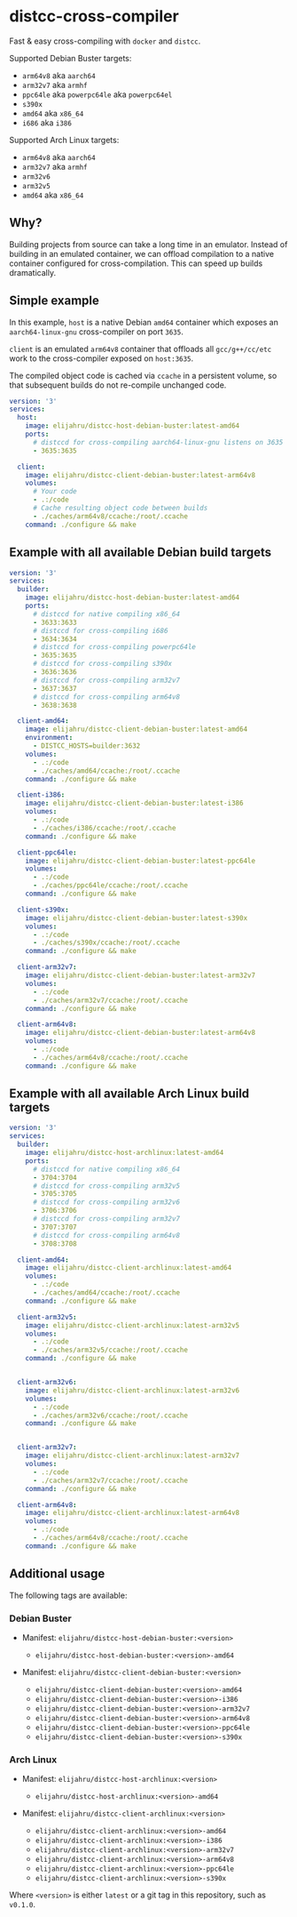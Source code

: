 # distcc-cross-compiler

Fast & easy cross-compiling with `docker` and `distcc`.

Supported Debian Buster targets:

* `arm64v8` aka `aarch64`
* `arm32v7` aka `armhf`
* `ppc64le` aka `powerpc64le` aka `powerpc64el`
* `s390x`
* `amd64` aka `x86_64`
* `i686` aka `i386`

Supported Arch Linux targets:

* `arm64v8` aka `aarch64`
* `arm32v7` aka `armhf`
* `arm32v6`
* `arm32v5`
* `amd64` aka `x86_64`

## Why?

Building projects from source can take a long time in an emulator. Instead of building in an emulated container, we can offload compilation to a native container configured for cross-compilation. This can speed up builds dramatically.

## Simple example

In this example, `host` is a native Debian `amd64` container which exposes an `aarch64-linux-gnu` cross-compiler on port `3635`.

`client` is an emulated `arm64v8` container that offloads all `gcc/g++/cc/etc` work to the cross-compiler exposed on `host:3635`.

The compiled object code is cached via `ccache` in a persistent volume, so that subsequent builds do not re-compile unchanged code.

```yml
version: '3'
services:
  host:
    image: elijahru/distcc-host-debian-buster:latest-amd64
    ports:
      # distccd for cross-compiling aarch64-linux-gnu listens on 3635
      - 3635:3635

  client:
    image: elijahru/distcc-client-debian-buster:latest-arm64v8
    volumes:
      # Your code
      - .:/code
      # Cache resulting object code between builds
      - ./caches/arm64v8/ccache:/root/.ccache
    command: ./configure && make
```

## Example with all available Debian build targets

```yml
version: '3'
services:
  builder:
    image: elijahru/distcc-host-debian-buster:latest-amd64
    ports:
      # distccd for native compiling x86_64
      - 3633:3633
      # distccd for cross-compiling i686
      - 3634:3634
      # distccd for cross-compiling powerpc64le
      - 3635:3635
      # distccd for cross-compiling s390x
      - 3636:3636
      # distccd for cross-compiling arm32v7
      - 3637:3637
      # distccd for cross-compiling arm64v8
      - 3638:3638

  client-amd64:
    image: elijahru/distcc-client-debian-buster:latest-amd64
    environment:
      - DISTCC_HOSTS=builder:3632
    volumes:
      - .:/code
      - ./caches/amd64/ccache:/root/.ccache
    command: ./configure && make

  client-i386:
    image: elijahru/distcc-client-debian-buster:latest-i386
    volumes:
      - .:/code
      - ./caches/i386/ccache:/root/.ccache
    command: ./configure && make

  client-ppc64le:
    image: elijahru/distcc-client-debian-buster:latest-ppc64le
    volumes:
      - .:/code
      - ./caches/ppc64le/ccache:/root/.ccache
    command: ./configure && make

  client-s390x:
    image: elijahru/distcc-client-debian-buster:latest-s390x
    volumes:
      - .:/code
      - ./caches/s390x/ccache:/root/.ccache
    command: ./configure && make

  client-arm32v7:
    image: elijahru/distcc-client-debian-buster:latest-arm32v7
    volumes:
      - .:/code
      - ./caches/arm32v7/ccache:/root/.ccache
    command: ./configure && make

  client-arm64v8:
    image: elijahru/distcc-client-debian-buster:latest-arm64v8
    volumes:
      - .:/code
      - ./caches/arm64v8/ccache:/root/.ccache
    command: ./configure && make
```

## Example with all available Arch Linux build targets

```yml
version: '3'
services:
  builder:
    image: elijahru/distcc-host-archlinux:latest-amd64
    ports:
      # distccd for native compiling x86_64
      - 3704:3704
      # distccd for cross-compiling arm32v5
      - 3705:3705
      # distccd for cross-compiling arm32v6
      - 3706:3706
      # distccd for cross-compiling arm32v7
      - 3707:3707
      # distccd for cross-compiling arm64v8
      - 3708:3708

  client-amd64:
    image: elijahru/distcc-client-archlinux:latest-amd64
    volumes:
      - .:/code
      - ./caches/amd64/ccache:/root/.ccache
    command: ./configure && make

  client-arm32v5:
    image: elijahru/distcc-client-archlinux:latest-arm32v5
    volumes:
      - .:/code
      - ./caches/arm32v5/ccache:/root/.ccache
    command: ./configure && make


  client-arm32v6:
    image: elijahru/distcc-client-archlinux:latest-arm32v6
    volumes:
      - .:/code
      - ./caches/arm32v6/ccache:/root/.ccache
    command: ./configure && make


  client-arm32v7:
    image: elijahru/distcc-client-archlinux:latest-arm32v7
    volumes:
      - .:/code
      - ./caches/arm32v7/ccache:/root/.ccache
    command: ./configure && make

  client-arm64v8:
    image: elijahru/distcc-client-archlinux:latest-arm64v8
    volumes:
      - .:/code
      - ./caches/arm64v8/ccache:/root/.ccache
    command: ./configure && make
```

## Additional usage

The following tags are available:

### Debian Buster

* Manifest: `elijahru/distcc-host-debian-buster:<version>`
  * `elijahru/distcc-host-debian-buster:<version>-amd64`

* Manifest: `elijahru/distcc-client-debian-buster:<version>`
  * `elijahru/distcc-client-debian-buster:<version>-amd64`
  * `elijahru/distcc-client-debian-buster:<version>-i386`
  * `elijahru/distcc-client-debian-buster:<version>-arm32v7`
  * `elijahru/distcc-client-debian-buster:<version>-arm64v8`
  * `elijahru/distcc-client-debian-buster:<version>-ppc64le`
  * `elijahru/distcc-client-debian-buster:<version>-s390x`

### Arch Linux

* Manifest: `elijahru/distcc-host-archlinux:<version>`
  * `elijahru/distcc-host-archlinux:<version>-amd64`

* Manifest: `elijahru/distcc-client-archlinux:<version>`
  * `elijahru/distcc-client-archlinux:<version>-amd64`
  * `elijahru/distcc-client-archlinux:<version>-i386`
  * `elijahru/distcc-client-archlinux:<version>-arm32v7`
  * `elijahru/distcc-client-archlinux:<version>-arm64v8`
  * `elijahru/distcc-client-archlinux:<version>-ppc64le`
  * `elijahru/distcc-client-archlinux:<version>-s390x`

Where `<version>` is either `latest` or a git tag in this repository, such as `v0.1.0`.
